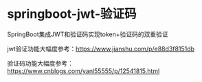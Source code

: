 # springboot-jwt-验证码
SpringBoot集成JWT和验证码实现token+验证码的双重验证

jwt验证功能大幅度参考：https://www.jianshu.com/p/e88d3f8151db

验证码功能大幅度参考：https://www.cnblogs.com/yanl55555/p/12541815.html
